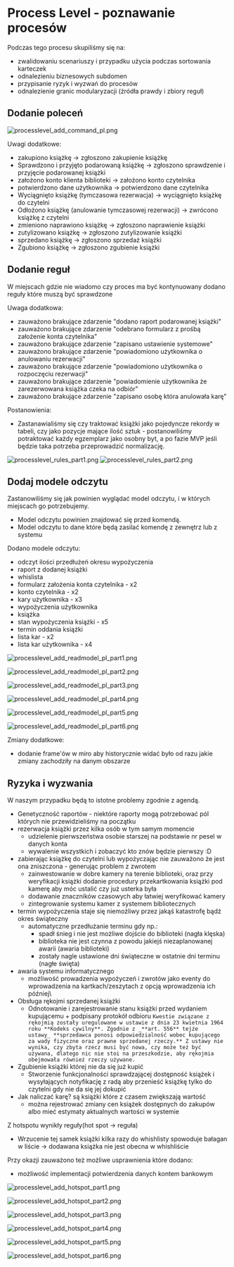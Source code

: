 # Process Level - poznawanie procesów
Podczas tego procesu skupiliśmy się na:
 - zwalidowaniu scenariuszy i przypadku użycia podczas sortowania karteczek
 - odnalezieniu biznesowych subdomen
 - przypisanie ryzyk i wyzwań do procesów
 - odnalezienie granic modularyzacji (żródła prawdy i zbiory reguł)

## Dodanie poleceń
![processlevel_add_command_pl.png](../../../assets/processlevel_add_command_pl.png)

Uwagi dodatkowe:
 - zakupiono książkę -> zgłoszono zakupienie książkę
 - Sprawdzono i przyjęto podarowaną książkę -> zgłoszono sprawdzenie i przyjęcie podarowanej książki
 - założono konto klienta biblioteki -> założono konto czytelnika
 - potwierdzono dane użytkownika -> potwierdzono dane czytelnika
 - Wyciągnięto książkę (tymczasowa rezerwacja) -> wyciągnięto książkę do czytelni
 - Odłożono książkę (anulowanie tymczasowej rezerwacji) -> zwrócono książkę z czytelni
 - zmieniono naprawiono książkę -> zgłoszono naprawienie książki
 - zutylizowano książkę -> zgłoszono zutylizowanie książki
 - sprzedano książkę -> zgłoszono sprzedaż książki
 - Zgubiono książkę -> zgłoszono zgubienie książki

## Dodanie reguł
W miejscach gdzie nie wiadomo czy proces ma być kontynuowany dodano reguły które muszą być sprawdzone

Uwaga dodatkowa:
 - zauważono brakujące zdarzenie "dodano raport podarowanej książki"
 - zauważono brakujące zdarzenie "odebrano formularz z prośbą założenie konta czytelnika"
 - zauważono brakujące zdarzenie "zapisano ustawienie systemowe"
 - zauważono brakujące zdarzenie "powiadomiono użytkownika o anulowaniu rezerwacji"
 - zauważono brakujące zdarzenie "powiadomiono użytkownika o rozpoczęciu rezerwacji"
 - zauważono brakujące zdarzenie "powiadomienie użytkownika że zarezerwowana książka czeka na odbiór"
 - zauważono brakujące zdarzenie "zapisano osobę która anulowała karę"

Postanowienia:
 - Zastanawialiśmy się czy traktować książki jako pojedyncze rekordy w tabeli, czy jako pozycje mające ilość sztuk - postanowiliśmy potraktować każdy egzemplarz jako osobny byt, a po fazie MVP jeśli będzie taka potrzeba przeprowadzić normalizację.

![processlevel_rules_part1.png](../../../assets/processlevel_rules_part1.png)
![processlevel_rules_part2.png](../../../assets/processlevel_rules_part2.png)

## Dodaj modele odczytu
Zastanowiliśmy się jak powinien wyglądać model odczytu, i w których miejscach go potrzebujemy.

- Model odczytu powinien znajdować się przed komendą.
- Model odczytu to dane które będą zasilać komendę z zewnętrz lub z systemu

Dodano modele odczytu:
- odczyt ilości przedłużeń okresu wypożyczenia
- raport z dodanej książki
- whislista
- formularz założenia konta czytelnika - x2
- konto czytelnika - x2
- kary użytkownika - x3
- wypożyczenia użytkownika
- książka
- stan wypożyczenia książki - x5
- termin oddania książki
- lista kar - x2
- lista kar użytkownika - x4

![processlevel_add_readmodel_pl_part1.png](../../../assets/processlevel_add_readmodel_pl_part1.png)

![processlevel_add_readmodel_pl_part2.png](../../../assets/processlevel_add_readmodel_pl_part2.png)

![processlevel_add_readmodel_pl_part3.png](../../../assets/processlevel_add_readmodel_pl_part3.png)

![processlevel_add_readmodel_pl_part4.png](../../../assets/processlevel_add_readmodel_pl_part4.png)

![processlevel_add_readmodel_pl_part5.png](../../../assets/processlevel_add_readmodel_pl_part5.png)

![processlevel_add_readmodel_pl_part6.png](../../../assets/processlevel_add_readmodel_pl_part6.png)

Zmiany dodatkowe:
- dodanie frame'ów w miro aby historycznie widać było od razu jakie zmiany zachodziły na danym obszarze
## Ryzyka i wyzwania
W naszym przypadku będą to istotne problemy zgodnie z agendą.

- Genetyczność raportów - niektóre raporty mogą potrzebować pól których nie przewidzieliśmy na początku
- rezerwacja książki przez kilka osób w tym samym momencie
	- udzielenie pierwszeństwa osobie starszej na podstawie nr pesel w danych konta
	- wywalenie wszystkich i zobaczyć kto znów będzie pierwszy :D
- zabierając książkę do czytelni lub wypożyczając nie zauważono że jest ona zniszczona - generując problem z zwrotem
	- zainwestowanie w dobre kamery na terenie biblioteki, oraz przy weryfikacji książki dodanie procedury przekartkowania książki pod kamerę aby móc ustalić czy już usterka była
	- dodawanie znaczników czasowych aby łatwiej weryfikować kamery
	- zintegrowanie systemu kamer z systemem bibliotecznych
- termin wypożyczenia staje się niemożliwy przez jakąś katastrofę bądź okres świąteczny
	- automatyczne przedłużanie terminu gdy np.:
		- spadł śnieg i nie jest możliwe dojście do biblioteki (nagła klęska)
		- biblioteka nie jest czynna z powodu jakiejś niezaplanowanej awarii (awaria biblioteki)
		- zostały nagle ustawione dni świąteczne w ostatnie dni terminu (nagłe święta)
- awaria systemu informatycznego
	- możliwość prowadzenia wypożyczeń i zwrotów jako eventy do wprowadzenia na kartkach/zeszytach z opcją wprowadzenia ich później\
- Obsługa rękojmi sprzedanej książki
	- Odnotowanie i zarejestrowanie stanu książki przed wydaniem kupującemu + podpisany protokół odbioru
```Kwestie związane z rękojmią zostały uregulowane w ustawie z dnia 23 kwietnia 1964 roku **Kodeks cywilny**. Zgodnie z _**art. 556** tejże ustawy_ **sprzedawca ponosi odpowiedzialność wobec kupującego za wady fizyczne oraz prawne sprzedanej rzeczy.** Z ustawy nie wynika, czy zbyta rzecz musi być nowa, czy może też być używana, dlatego nic nie stoi na przeszkodzie, aby rękojmia obejmowała również rzeczy używane.```
- Zgubienie książki której nie da się już kupić
	- Stworzenie funkcjonalności sprawdzającej dostępność książek i wysyłających notyfikację z radą aby przenieść książkę tylko do czytelni gdy nie da się jej dokupić 
- Jak naliczać karę? są książki które z czasem zwiększają wartość
	- można rejestrować zmiany cen książek dostępnych do zakupów albo mieć estymaty aktualnych wartości w systemie


Z hotspotu wynikły reguły(hot spot -> reguła)
- Wrzucenie tej samek książki kilka razy do whishlisty spowoduje bałagan w liście -> dodawana książka nie jest obecna w whishliście

Przy okazji zauważono też możliwe usprawnienia które dodano:
- możliwość implementacji potwierdzenia danych kontem bankowym

![processlevel_add_hotspot_part1.png](../../../assets/processlevel_add_hotspot_part1.png)

![processlevel_add_hotspot_part2.png](../../../assets/processlevel_add_hotspot_part2.png)

![processlevel_add_hotspot_part3.png](../../../assets/processlevel_add_hotspot_part3.png)

![processlevel_add_hotspot_part4.png](../../../assets/processlevel_add_hotspot_part4.png)

![processlevel_add_hotspot_part5.png](../../../assets/processlevel_add_hotspot_part5.png)

![processlevel_add_hotspot_part6.png](../../../assets/processlevel_add_hotspot_part6.png)

##